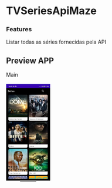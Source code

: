 # TVSeriesApiMaze

### Features
Listar todas as séries fornecidas pela API

## Preview APP
Main
<br>
<br>
<img src="https://github.com/mayconeves/TVSeriesApiMaze/blob/master/preview/Screenshot_A.jpg?raw=true" width="120px">

